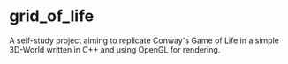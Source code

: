 # grid_of_life
A self-study project aiming to replicate Conway's Game of Life in a simple 3D-World written in C++ and using OpenGL for rendering.
